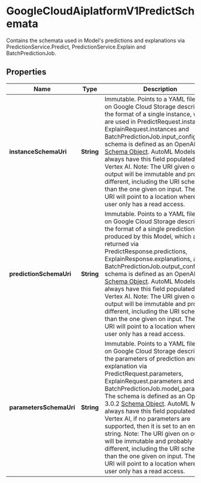 

# GoogleCloudAiplatformV1PredictSchemata

Contains the schemata used in Model's predictions and explanations via PredictionService.Predict, PredictionService.Explain and BatchPredictionJob.

## Properties

| Name | Type | Description | Notes |
|------------ | ------------- | ------------- | -------------|
|**instanceSchemaUri** | **String** | Immutable. Points to a YAML file stored on Google Cloud Storage describing the format of a single instance, which are used in PredictRequest.instances, ExplainRequest.instances and BatchPredictionJob.input_config. The schema is defined as an OpenAPI 3.0.2 [Schema Object](https://github.com/OAI/OpenAPI-Specification/blob/main/versions/3.0.2.md#schemaObject). AutoML Models always have this field populated by Vertex AI. Note: The URI given on output will be immutable and probably different, including the URI scheme, than the one given on input. The output URI will point to a location where the user only has a read access. |  [optional] |
|**predictionSchemaUri** | **String** | Immutable. Points to a YAML file stored on Google Cloud Storage describing the format of a single prediction produced by this Model, which are returned via PredictResponse.predictions, ExplainResponse.explanations, and BatchPredictionJob.output_config. The schema is defined as an OpenAPI 3.0.2 [Schema Object](https://github.com/OAI/OpenAPI-Specification/blob/main/versions/3.0.2.md#schemaObject). AutoML Models always have this field populated by Vertex AI. Note: The URI given on output will be immutable and probably different, including the URI scheme, than the one given on input. The output URI will point to a location where the user only has a read access. |  [optional] |
|**parametersSchemaUri** | **String** | Immutable. Points to a YAML file stored on Google Cloud Storage describing the parameters of prediction and explanation via PredictRequest.parameters, ExplainRequest.parameters and BatchPredictionJob.model_parameters. The schema is defined as an OpenAPI 3.0.2 [Schema Object](https://github.com/OAI/OpenAPI-Specification/blob/main/versions/3.0.2.md#schemaObject). AutoML Models always have this field populated by Vertex AI, if no parameters are supported, then it is set to an empty string. Note: The URI given on output will be immutable and probably different, including the URI scheme, than the one given on input. The output URI will point to a location where the user only has a read access. |  [optional] |



